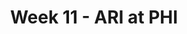 ---
layout: game
title: Week 11 - ARI at PHI
season: 2002
game_id: 2002_11_ARI_PHI
away_team: ARI
home_team: PHI
---